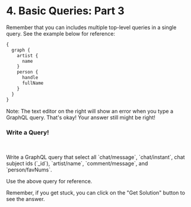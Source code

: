 # 4. Basic Queries: Part 3

Remember that you can includes multiple top-level queries in a single query. See the example below for reference:

```graphql
{
  graph {
    artist {
      name
    }
    person {
      handle
      fullName
    }
  }
}
```

Note: The text editor on the right will show an error when you type a GraphQL query. That's okay! Your answer still might be right!

<div class="challenge">
<h3>Write a Query!</h3>
<br/>
<p>Write a GraphQL query that select all `chat/message`, `chat/instant`, chat subject ids (`_id`), `artist/name`, `comment/message`, and `person/favNums`.</p>

<p>Use the above query for reference.</p>
<p>Remember, if you get stuck, you can click on the "Get Solution" button to see the answer.</p>
</div>
<br/>
<br/>
